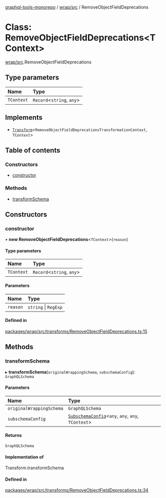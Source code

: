 [graphql-tools-monorepo](../README) / [wrap/src](../modules/wrap_src) /
RemoveObjectFieldDeprecations

# Class: RemoveObjectFieldDeprecations<TContext\>

[wrap/src](../modules/wrap_src).RemoveObjectFieldDeprecations

## Type parameters

| Name       | Type                       |
| :--------- | :------------------------- |
| `TContext` | `Record`\<`string`, `any`> |

## Implements

- [`Transform`](/docs/api/interfaces/delegate_src.Transform)\<`RemoveObjectFieldDeprecationsTransformationContext`,
  `TContext`>

## Table of contents

### Constructors

- [constructor](wrap_src.RemoveObjectFieldDeprecations#constructor)

### Methods

- [transformSchema](wrap_src.RemoveObjectFieldDeprecations#transformschema)

## Constructors

### constructor

• **new RemoveObjectFieldDeprecations**<`TContext`\>(`reason`)

#### Type parameters

| Name       | Type                       |
| :--------- | :------------------------- |
| `TContext` | `Record`\<`string`, `any`> |

#### Parameters

| Name     | Type                 |
| :------- | :------------------- |
| `reason` | `string` \| `RegExp` |

#### Defined in

[packages/wrap/src/transforms/RemoveObjectFieldDeprecations.ts:15](https://github.com/ardatan/graphql-tools/blob/master/packages/wrap/src/transforms/RemoveObjectFieldDeprecations.ts#L15)

## Methods

### transformSchema

▸ **transformSchema**(`originalWrappingSchema`, `subschemaConfig`): `GraphQLSchema`

#### Parameters

| Name                     | Type                                                                                                     |
| :----------------------- | :------------------------------------------------------------------------------------------------------- |
| `originalWrappingSchema` | `GraphQLSchema`                                                                                          |
| `subschemaConfig`        | [`SubschemaConfig`](/docs/api/interfaces/delegate_src.SubschemaConfig)\<`any`, `any`, `any`, `TContext`> |

#### Returns

`GraphQLSchema`

#### Implementation of

Transform.transformSchema

#### Defined in

[packages/wrap/src/transforms/RemoveObjectFieldDeprecations.ts:34](https://github.com/ardatan/graphql-tools/blob/master/packages/wrap/src/transforms/RemoveObjectFieldDeprecations.ts#L34)
